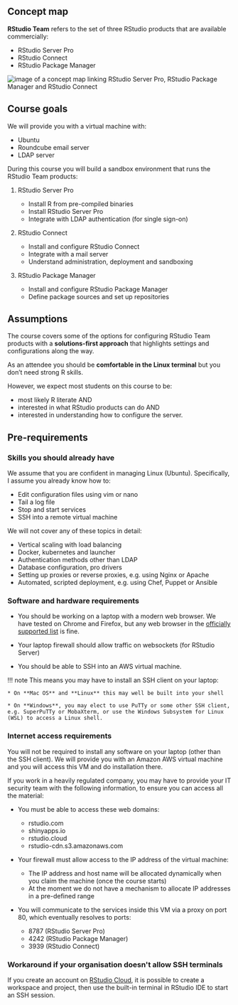 ## Concept map

**RStudio Team** refers to the set of three RStudio products that are available commercially:

* RStudio Server Pro
* RStudio Connect
* RStudio Package Manager

![image of a concept map linking RStudio Server Pro, RStudio Package Manager and RStudio Connect](assets/team_concept_map.drawio)


## Course goals

We will provide you with a virtual machine with:

* Ubuntu
* Roundcube email server
* LDAP server

During this course you will build a sandbox environment that runs the RStudio Team products:

1. RStudio Server Pro

    * Install R from pre-compiled binaries
    * Install RStudio Server Pro
    * Integrate with LDAP authentication (for single sign-on)

2. RStudio Connect

    * Install and configure RStudio Connect
    * Integrate with a mail server
    * Understand administration, deployment and sandboxing

3. RStudio Package Manager

    * Install and configure RStudio Package Manager
    * Define package sources and set up repositories


## Assumptions

The course covers some of the options for configuring RStudio Team products with a **solutions-first approach** that highlights settings and configurations along the way.

As an attendee you should be **comfortable in the Linux terminal** but you don’t need strong R skills.

However, we expect most students on this course to be:

* most likely R literate AND
* interested in what RStudio products can do AND
* interested in understanding how to configure the server.


## Pre-requirements

### Skills you should already have

We assume that you are confident in managing Linux (Ubuntu). Specifically, I assume you already know how to:

* Edit configuration files using vim or nano
* Tail a log file
* Stop and start services
* SSH into a remote virtual machine

We will not cover any of these topics in detail:

* Vertical scaling with load balancing
* Docker, kubernetes and launcher
* Authentication methods other than LDAP
* Database configuration, pro drivers
* Setting up proxies or reverse proxies, e.g. using Nginx or Apache
* Automated, scripted deployment, e.g. using Chef, Puppet or Ansible

### Software and hardware requirements

* You should be working on a laptop with a modern web browser. We have tested on Chrome and Firefox, but any web browser in the [officially supported list](https://support.rstudio.com/hc/en-us/articles/227449447-Supported-browsers-for-RStudio-Connect) is fine.

* Your laptop firewall should allow traffic on websockets (for RStudio Server)

* You should be able to SSH into an AWS virtual machine.

!!! note
    This means you may have to install an SSH client on your laptop:

    * On **Mac OS** and **Linux** this may well be built into your shell

    * On **Windows**, you may elect to use PuTTy or some other SSH client, e.g. SuperPuTTy or MobaXterm, or use the Windows Subsystem for Linux (WSL) to access a Linux shell.

### Internet access requirements

You will not be required to install any software on your laptop (other than the SSH client). We will provide you with an Amazon AWS virtual machine and you will access this VM and do installation there.

If you work in a heavily regulated company, you may have to provide your IT security team with the following 
information, to ensure you can access all the material:

* You must be able to access these web domains:
    * rstudio.com
    * shinyapps.io
    * rstudio.cloud
    * rstudio-cdn.s3.amazonaws.com

* Your firewall must allow access to the IP address of the virtual machine:
    * The IP address and host name will be allocated dynamically when you claim the machine (once the course starts)
    * At the moment we do not have a mechanism to allocate IP addresses in a pre-defined range

* You will communicate to the services inside this VM via a proxy on port 80, which eventually resolves to ports:
    * 8787 (RStudio Server Pro)
    * 4242 (RStudio Package Manager)
    * 3939 (RStudio Connect)

### Workaround if your organisation doesn't allow SSH terminals

If you create an account on [RStudio Cloud](https://rstudio.cloud/), it is possible to create a workspace and project, then use the built-in terminal in RStudio IDE to start an SSH session.
